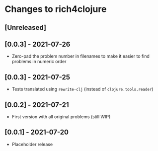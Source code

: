 # Changes to rich4clojure

## [Unreleased]

## [0.0.3] - 2021-07-26

* Zero-pad the problem number in filenames to make it easier to find problems in numeric order

## [0.0.3] - 2021-07-25

* Tests translated using `rewrite-clj` (instead of `clojure.tools.reader`)

## [0.0.2] - 2021-07-21

* First version with all original problems (still WIP)

## [0.0.1] - 2021-07-20

* Placeholder release